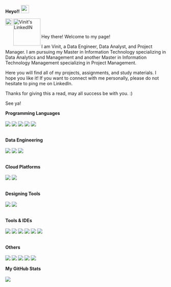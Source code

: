 **Heyo!!** 
<a target="_blank" rel="noopener noreferrer" href="https://camo.githubusercontent.com/e8e7b06ecf583bc040eb60e44eb5b8e0ecc5421320a92929ce21522dbc34c891/68747470733a2f2f6d656469612e67697068792e636f6d2f6d656469612f6876524a434c467a6361737252346961377a2f67697068792e676966"><img src="https://camo.githubusercontent.com/e8e7b06ecf583bc040eb60e44eb5b8e0ecc5421320a92929ce21522dbc34c891/68747470733a2f2f6d656469612e67697068792e636f6d2f6d656469612f6876524a434c467a6361737252346961377a2f67697068792e676966" width="25px" data-canonical-src="https://media.giphy.com/media/hvRJCLFzcasrR4ia7z/giphy.gif" style="max-width: 100%;"></a>

<a href="https://www.instagram.com/_lucifer__rex_/" rel="nofollow">
  <img align="left" alt="Vinit's Instagram" width="22px" src="https://raw.githubusercontent.com/hussainweb/hussainweb/main/icons/instagram.png" style="max-width: 100%;">
</a>

<a href="https://www.linkedin.com/in/vinit-r-iyer/" rel="nofollow">
  <img align="left" alt="Vinit's LinkedIN" width="85px" src="https://img.shields.io/badge/LinkedIn-0077B5?style=for-the-badge&logo=linkedin&logoColor=white" style="max-width: 100%;">
</a>

<br>
<br>

Hey there!
Welcome to my page! 

I am Vinit, a Data Engineer, Data Analyst, and Project Manager.
I am pursuing my Master in Information Technology specializing in Data Analytics and Management and another Master in Information Technology Management specializing in Project Management.

Here you will find all of my projects, assignments, and study materials. I hope you like it! 
If you want to connect with me personally, please do not hesitate to ping me on LinkedIn.

Thanks for giving this a read, may all success be with you. :)

See ya!

**Programming Languages**
<br>
<br>
<img src = "https://img.shields.io/badge/C-00599C?style=for-the-badge&logo=c&logoColor=white">
<img src = "https://img.shields.io/badge/C%2B%2B-00599C?style=for-the-badge&logo=c%2B%2B&logoColor=white">
<img src = "https://img.shields.io/badge/Java-ED8B00?style=for-the-badge&logo=java&logoColor=white">
<img src = "https://img.shields.io/badge/Python-FFD43B?style=for-the-badge&logo=python&logoColor=blue">
<img src = "https://img.shields.io/badge/R-276DC3?style=for-the-badge&logo=r&logoColor=white">
<br>
<br>

**Data Engineering**
<br>
<br>
<img src = "https://img.shields.io/badge/MySQL-005C84?style=for-the-badge&logo=mysql&logoColor=white" />
<img src = "https://img.shields.io/badge/PostgreSQL-316192?style=for-the-badge&logo=postgresql&logoColor=white" />
<img src = "https://img.shields.io/badge/microsoft%20azure-0089D6?style=for-the-badge&logo=microsoft-azure&logoColor=white" />
<br>
<br>

**Cloud Platforms**
<br>
<br>
<img src = "https://img.shields.io/badge/Amazon_AWS-FF9900?style=for-the-badge&logo=amazonaws&logoColor=white"/>
<img src = "https://img.shields.io/badge/Google_Cloud-4285F4?style=for-the-badge&logo=google-cloud&logoColor=white"/>
<br>
<br>

**Designing Tools**
<br>
<br>
<img src = "https://img.shields.io/badge/Canva-%2300C4CC.svg?&style=for-the-badge&logo=Canva&logoColor=white"/>
<img src = "https://img.shields.io/badge/Figma-F24E1E?style=for-the-badge&logo=figma&logoColor=white"/>
<br>
<br>

**Tools & IDEs**
<br>
<br>
<img src = "https://img.shields.io/badge/Tableau-E97627?style=for-the-badge&logo=Tableau&logoColor=white" />
<img src = "https://img.shields.io/badge/PowerBI-FFC000?style=for-the-badge&logo=PowerBI&logoColor=white" />
<img src = "https://img.shields.io/badge/Eclipse-2C2255?style=for-the-badge&logo=eclipse&logoColor=white" />
<img src = "https://img.shields.io/badge/PyCharm-000000.svg?&style=for-the-badge&logo=PyCharm&logoColor=white" />
<img src = "https://img.shields.io/badge/RStudio-75AADB?style=for-the-badge&logo=RStudio&logoColor=white" />
<img src = "https://img.shields.io/badge/jupyter-%23FA0F00.svg?style=for-the-badge&logo=jupyter&logoColor=white"/>
<br>
<br>

**Others**
<br>
<br>
<img src = "https://img.shields.io/badge/Google%20Sheets-34A853?style=for-the-badge&logo=google-sheets&logoColor=white" />
<img src = "https://img.shields.io/badge/Microsoft_Excel-217346?style=for-the-badge&logo=microsoft-excel&logoColor=white" />
<img src = "https://img.shields.io/badge/Microsoft_PowerPoint-B7472A?style=for-the-badge&logo=microsoft-powerpoint&logoColor=white" />
<img src = "https://img.shields.io/badge/Microsoft_Word-2B579A?style=for-the-badge&logo=microsoft-word&logoColor=white" />
<img src = "https://img.shields.io/badge/Notion-000000?style=for-the-badge&logo=notion&logoColor=white" />
<br>

**My GitHub Stats**
<br>
<br>
<img src = "https://github-readme-stats.vercel.app/api?username=Vinit-R-Iyer" />
